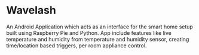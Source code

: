 # Wavelash
An Android Application which acts as an interface for the smart home setup built using Raspberry Pie and Python.
App include features like live temperature and humidity from temperature and humidity sensor, creating time/location based triggers, per room appliance control.
